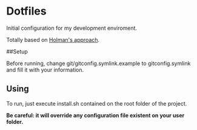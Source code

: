 # Dotfiles

Initial configuration for my development enviroment.

Totally based on [Holman's approach](https://github.com/holman/dotfiles).

##Setup

Before running, change git/gitconfig.symlink.example to gitconfig.symlink and fill it with your information.

## Using

To run, just execute install.sh contained on the root folder of the project.

**Be careful: it will override any configuration file existent on your user folder.**
